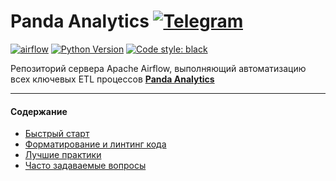 Panda Analytics [![Telegram](https://img.shields.io/badge/Telegram-Channel-blue.svg?logo=telegram)](https://t.me/panda_analytics)
===

[![airflow](https://img.shields.io/badge/airflow-2.8.3-fcf879)](https://airflow.apache.org/) [![Python Version](https://img.shields.io/badge/python-3.11-2241b3)](https://docs.python.org/3.11/) [![Code style: black](https://img.shields.io/badge/code%20style-black-000000.svg)](https://github.com/psf/black)


Репозиторий сервера Apache Airflow, выполняющий автоматизацию всех ключевых ETL процессов **[Panda Analytics](https://t.me/panda_analytics)**

---

#### Содержание
- [Быстрый старт](docs/quick-start.md)
- [Форматирование и линтинг кода](https://www.notion.so/b4b95ff1dde44b1e928435453376a76c)
- [Лучшие практики](https://www.notion.so/Regulations-and-standards-6e2273cc125a4be59b2261d88fbef675)
- [Часто задаваемые вопросы](docs/faq.md)
